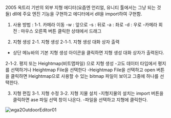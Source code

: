 2005 옥트리 기반의 외부 지형 에디터(요즘엔 언리얼, 유니티 툴에서는 그냥 되는 것들)
dll에 주요 엔진 기능을 구현하고 에디터에서 dll을 import하여 구현함.

1. 사용 방법 :
1-1. 카메라 이동 
-w : 앞으로
-s : 뒤로
-a : 좌로
-d : 우로
-카메라 회전 : 마우스 오른쪽 버튼 클릭한 상태에서 드래그

2. 지형 생성
2-1. 지형 생성
2-1-1. 지형 생성 대화 상자 출력
- 상단 메뉴바의 기본 지형 생성 아이콘을 클릭하면 지형 생성 대화 상자가 출력된다.

2-1-2. 평지 또는 Heightmap(비트맵파일) 으로 지형 생성
-고도 데이터 타입에서 평지를 선택하거나 Heightmap File을 선택한다
-Heightmap File을 선택하고 open 버튼을 클릭하면 Heightmap으로 사용할 수 있는 bitmap 파일이 보이고 그중에 하나를 선택한다.

3. 지형 편집
3-1. 지형 수정
3-2. 지형 지물 설치
-지형지물의 설치는 import 버튼을 클릭하면 ase 파일 선택 창이 나온다.
-파일을 선택하고 지형에 클릭한다.
 

![wga2OutdoorEditor01](https://github.com/user-attachments/assets/d92c24cd-fa66-486c-8462-84d32aded23a)
